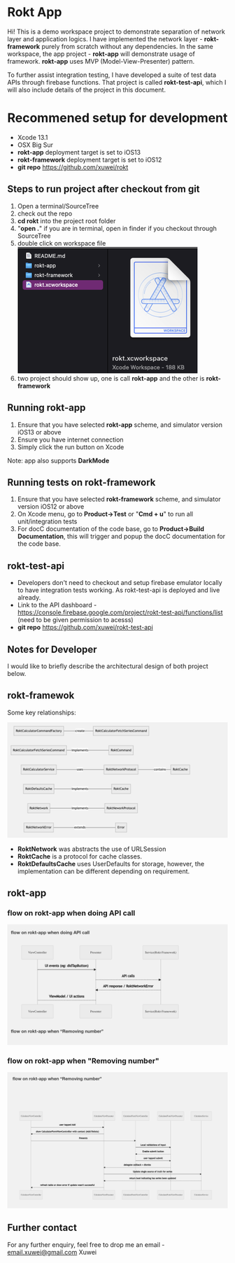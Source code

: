 
# Rokt App

Hi! This is a demo workspace project to demonstrate separation of network layer and application logics. I have implemented the network layer - **rokt-framework** purely from scratch without any dependencies. In the same workspace, the app project - **rokt-app** will demonstrate usage of framework. **rokt-app** uses MVP (Model-View-Presenter) pattern.

To further assist integration testing, I have developed a suite of test data APIs through firebase functions. That project is called **rokt-test-api**, which I will also include details of the project in this document. 

# Recommened setup for development

 - Xcode 13.1
 - OSX Big Sur
 - **rokt-app** deployment target is set to iOS13
 - **rokt-framework** deployment target is set to iOS12
 - **git repo** https://github.com/xuwei/rokt

## Steps to run project after checkout from git

 1. Open a terminal/SourceTree
 2. check out the repo
 3. **cd rokt** into the project root folder
 4. "**open .**" if you are in terminal, open in finder if you checkout through SourceTree
 5. double click on workspace file <br/>![workspace file](https://github.com/xuwei/rokt/blob/master/readme-assets/screenshot0.png)<br/>
 6. two project should show up, one is call **rokt-app** and the other is **rokt-framework**

## Running rokt-app

 1. Ensure that you have selected **rokt-app** scheme, and simulator version iOS13 or above
 2. Ensure you have internet connection
 3. Simply click the run button on Xcode
 
 Note: app also supports **DarkMode**

## Running tests on rokt-framework

 1. Ensure that you have selected **rokt-framework** scheme, and simulator version iOS12 or above
 2. On Xcode menu, go to **Product->Test** or "**Cmd + u**" to run all unit/integration tests
 3. For docC documentation of the code base, go to **Product->Build Documentation**, this will trigger and popup the docC documentation for the code base. 

## rokt-test-api

 - Developers don't need to checkout and setup firebase emulator locally to have integration tests working. As rokt-test-api is deployed and live already.
 - Link to the API dashboard - https://console.firebase.google.com/project/rokt-test-api/functions/list (need to be given permission to acesss)
 - **git repo** https://github.com/xuwei/rokt-test-api

## Notes for Developer

I would like to briefly describe the architectural design of both project below. 

## rokt-framewok

Some key relationships:

![key relationships](https://github.com/xuwei/rokt/blob/develop/readme-assets/screenshot1.png)

 - **RoktNetwork** was abstracts the use of URLSession
 - **RoktCache** is a protocol for cache classes.
 - **RoktDefaultsCache** uses UserDefaults for storage, however, the implementation can be different depending on requirement.

## rokt-app

### flow on rokt-app when doing API call 

![removing number flow](https://github.com/xuwei/rokt/blob/develop/readme-assets/screenshot3.png)

### flow on rokt-app when "Removing number"

![api flow](https://github.com/xuwei/rokt/blob/develop/readme-assets/screenshot2.png)

## Further contact

For any further enquiry, feel free to drop me an email - email.xuwei@gmail.com
Xuwei

